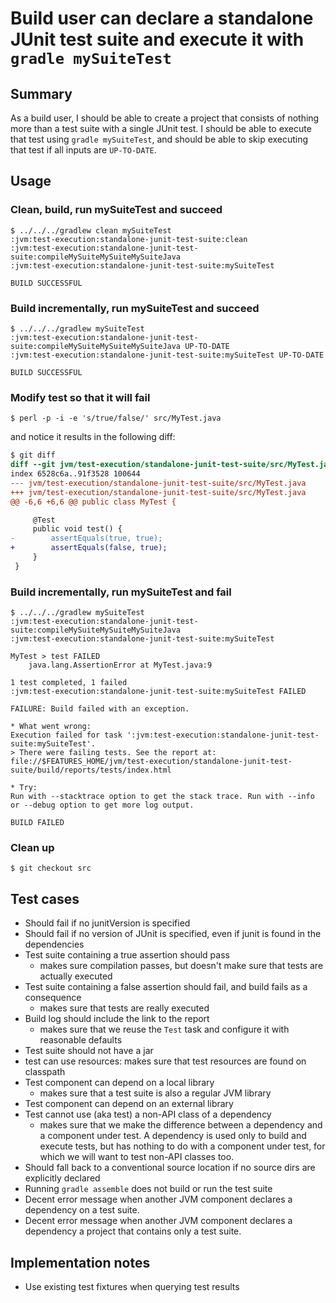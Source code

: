 # Build user can declare a standalone JUnit test suite and execute it with `gradle mySuiteTest`

## Summary

As a build user, I should be able to create a project that consists of nothing more than a test suite with a single JUnit test. I should be able to execute that test using `gradle mySuiteTest`, and should be able to skip executing that test if all inputs are `UP-TO-DATE`.

## Usage

### Clean, build, run mySuiteTest and succeed

    $ ../../../gradlew clean mySuiteTest
    :jvm:test-execution:standalone-junit-test-suite:clean
    :jvm:test-execution:standalone-junit-test-suite:compileMySuiteMySuiteMySuiteJava
    :jvm:test-execution:standalone-junit-test-suite:mySuiteTest

    BUILD SUCCESSFUL


### Build incrementally, run mySuiteTest and succeed

    $ ../../../gradlew mySuiteTest
    :jvm:test-execution:standalone-junit-test-suite:compileMySuiteMySuiteMySuiteJava UP-TO-DATE
    :jvm:test-execution:standalone-junit-test-suite:mySuiteTest UP-TO-DATE

    BUILD SUCCESSFUL


### Modify test so that it will fail

    $ perl -p -i -e 's/true/false/' src/MyTest.java

and notice it results in the following diff:

```diff
$ git diff
diff --git jvm/test-execution/standalone-junit-test-suite/src/MyTest.java jvm/test-execution/standalone-junit-test-suite/src/MyTest.java
index 6528c6a..91f3528 100644
--- jvm/test-execution/standalone-junit-test-suite/src/MyTest.java
+++ jvm/test-execution/standalone-junit-test-suite/src/MyTest.java
@@ -6,6 +6,6 @@ public class MyTest {

     @Test
     public void test() {
-        assertEquals(true, true);
+        assertEquals(false, true);
     }
 }
```

### Build incrementally, run mySuiteTest and fail

    $ ../../../gradlew mySuiteTest
    :jvm:test-execution:standalone-junit-test-suite:compileMySuiteMySuiteMySuiteJava
    :jvm:test-execution:standalone-junit-test-suite:mySuiteTest

    MyTest > test FAILED
        java.lang.AssertionError at MyTest.java:9

    1 test completed, 1 failed
    :jvm:test-execution:standalone-junit-test-suite:mySuiteTest FAILED

    FAILURE: Build failed with an exception.

    * What went wrong:
    Execution failed for task ':jvm:test-execution:standalone-junit-test-suite:mySuiteTest'.
    > There were failing tests. See the report at: file://$FEATURES_HOME/jvm/test-execution/standalone-junit-test-suite/build/reports/tests/index.html

    * Try:
    Run with --stacktrace option to get the stack trace. Run with --info or --debug option to get more log output.

    BUILD FAILED


### Clean up

    $ git checkout src

## Test cases

 - Should fail if no junitVersion is specified
 - Should fail if no version of JUnit is specified, even if junit is found in the dependencies
 - Test suite containing a true assertion should pass
   - makes sure compilation passes, but doesn't make sure that tests are actually executed
 - Test suite containing a false assertion should fail, and build fails as a consequence
   - makes sure that tests are really executed
 - Build log should include the link to the report
   - makes sure that we reuse the `Test` task and configure it with reasonable defaults
 - Test suite should not have a jar
 - test can use resources: makes sure that test resources are found on classpath
 - Test component can depend on a local library
   - makes sure that a test suite is also a regular JVM library
 - Test component can depend on an external library
 - Test cannot use (aka test) a non-API class of a dependency
   - makes sure that we make the difference between a dependency and a component under test. A dependency is used only to build and execute tests, but has nothing to do with a component under test, for which we will want to test non-API classes too.
 - Should fall back to a conventional source location if no source dirs are explicitly declared
 - Running `gradle assemble` does not build or run the test suite
 - Decent error message when another JVM component declares a dependency on a test suite.
 - Decent error message when another JVM component declares a dependency a project that contains only a test suite.


## Implementation notes

 - Use existing test fixtures when querying test results
